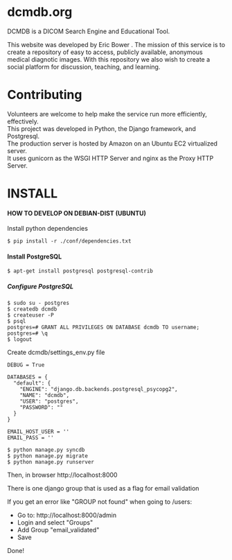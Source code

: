 dcmdb.org
==========

DCMDB is a DICOM Search Engine and Educational Tool.  

This website was developed by Eric Bower . The mission of this service is to create a repository of easy to access, publicly available, anonymous medical diagnotic images. With this repository we also wish to create a social platform for discussion, teaching, and learning. 

Contributing
==========

Volunteers are welcome to help make the service run more efficiently, effectively.  
This project was developed in Python, the Django framework, and Postgresql.  
The production server is hosted by Amazon on an Ubuntu EC2 virtualized server.  
It uses gunicorn as the WSGI HTTP Server and nginx as the Proxy HTTP Server.

INSTALL
=========

#### HOW TO DEVELOP ON DEBIAN-DIST (UBUNTU)

Install python dependencies
```
$ pip install -r ./conf/dependencies.txt
```

#### Install PostgreSQL

```
$ apt-get install postgresql postgresql-contrib
```

##### Configure PostgreSQL

```
$ sudo su - postgres
$ createdb dcmdb
$ createuser -P
$ psql
postgres=# GRANT ALL PRIVILEGES ON DATABASE dcmdb TO username;
postgres=# \q
$ logout
```

Create dcmdb/settings_env.py file
```
DEBUG = True

DATABASES = {
  "default": {
    "ENGINE": "django.db.backends.postgresql_psycopg2",
    "NAME": "dcmdb",
    "USER": "postgres",
    "PASSWORD": ""
  }
}

EMAIL_HOST_USER = ''
EMAIL_PASS = ''
```

```
$ python manage.py syncdb
$ python manage.py migrate
$ python manage.py runserver
```

Then, in browser http://localhost:8000

There is one django group that is used as a flag for email validation

If you get an error like "GROUP not found" when going to /users:

  * Go to: http://localhost:8000/admin
  * Login and select "Groups"
  * Add Group "email_validated"
  * Save

Done!